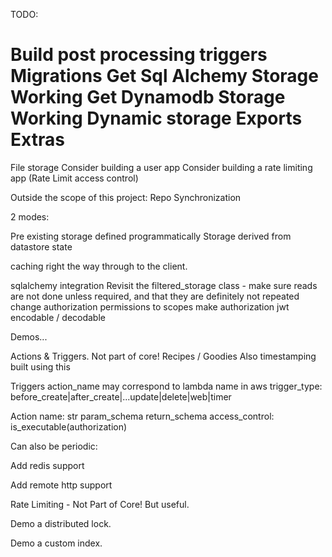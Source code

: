 TODO:

Build post processing triggers
Migrations
Get Sql Alchemy Storage Working
Get Dynamodb Storage Working
Dynamic storage
Exports
Extras
======
File storage
Consider building a user app
Consider building a rate limiting app (Rate Limit access control)



Outside the scope of this project: Repo Synchronization

2 modes:

Pre existing storage defined programmatically
Storage derived from datastore state

caching right the way through to the client.


sqlalchemy integration
Revisit the filtered_storage class - make sure reads are not done unless required, and that they are definitely not repeated
change authorization permissions to scopes
make authorization jwt encodable / decodable


Demos...

Actions & Triggers. Not part of core! Recipes / Goodies
Also timestamping built using this

Triggers
action_name may correspond to lambda name in aws
trigger_type: before_create|after_create|...update|delete|web|timer

Action
name: str
param_schema
return_schema
access_control: is_executable(authorization)

Can also be periodic:


Add redis support

Add remote http support


Rate Limiting - Not Part of Core! But useful.


Demo a distributed lock.


Demo a custom index.
